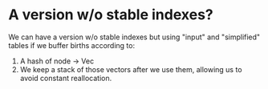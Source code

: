 # A version w/o stable indexes?

We can have a version w/o stable indexes but using
"input" and "simplified" tables if we buffer births
according to:

1. A hash of node -> Vec<Edge>
2. We keep a stack of those vectors after we 
   use them, allowing us to avoid constant reallocation.
